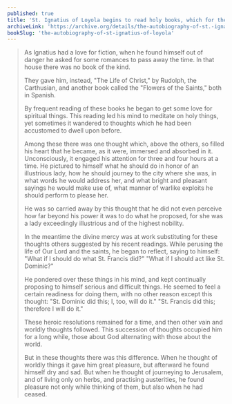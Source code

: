 ```yaml
---
published: true
title: 'St. Ignatius of Loyola begins to read holy books, which for the first time gives him true peace'
archiveLink: 'https://archive.org/details/the-autobiography-of-st.-ignatius-of-loyola/page/23?view=theater'
bookSlug: 'the-autobiography-of-st-ignatius-of-loyola'
---
```


> As Ignatius had a love for fiction, when he found himself out of danger he asked for some romances to pass away the time. In that house there was no book of the kind.
>
> They gave him, instead, "The Life of Christ," by Rudolph, the Carthusian, and another book called the "Flowers of the Saints," both in Spanish.
>
> By frequent reading of these books he began to get some love for spiritual things. This reading led his mind to meditate on holy things, yet sometimes it wandered to thoughts which he had been accustomed to dwell upon before.
>
> Among these there was one thought which, above the others, so filled his heart that he became, as it were, immersed and absorbed in it. Unconsciously, it engaged his attention for three and four hours at a time. He pictured to himself what he should do in honor of an illustrious lady, how he should journey to the city where she was, in what words he would address her, and what bright and pleasant sayings he would make use of, what manner of warlike exploits he should perform to please her.
>
> He was so carried away by this thought that he did not even perceive how far beyond his power it was to do what he proposed, for she was a lady exceedingly illustrious and of the highest nobility.
>
> In the meantime the divine mercy was at work substituting for these thoughts others suggested by his recent readings. While perusing the life of Our Lord and the saints, he began to reflect, saying to himself: "What if I should do what St. Francis did?" "What if I should act like St. Dominic?"
>
> He pondered over these things in his mind, and kept continually proposing to himself serious and difficult things. He seemed to feel a certain readiness for doing them, with no other reason except this thought: "St. Dominic did this; I, too, will do it." "St. Francis did this; therefore I will do it."
>
> These heroic resolutions remained for a time, and then other vain and worldly thoughts followed. This succession of thoughts occupied him for a long while, those about God alternating with those about the world.
>
> But in these thoughts there was this difference. When he thought of worldly things it gave him great pleasure, but afterward he found himself dry and sad. But when he thought of journeying to Jerusalem, and of living only on herbs, and practising austerities, he found pleasure not only while thinking of them, but also when he had ceased.